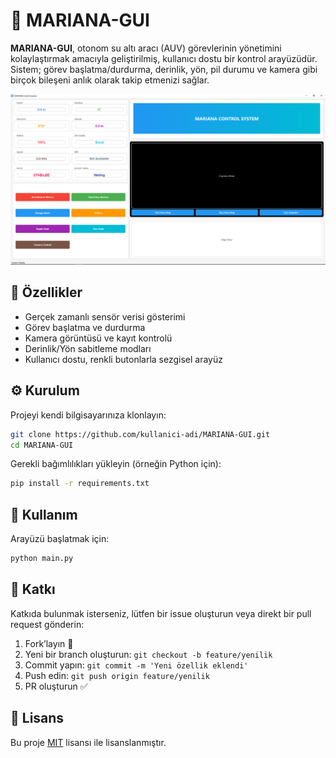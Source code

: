
# 🌊 MARIANA-GUI

**MARIANA-GUI**, otonom su altı aracı (AUV) görevlerinin yönetimini kolaylaştırmak amacıyla geliştirilmiş, kullanıcı dostu bir kontrol arayüzüdür. Sistem; görev başlatma/durdurma, derinlik, yön, pil durumu ve kamera gibi birçok bileşeni anlık olarak takip etmenizi sağlar.

![MARIANA-GUI Screenshot](https://github.com/krmdl/MARIANA-GUI/blob/main/Capture.PNG)

## 🧰 Özellikler

- Gerçek zamanlı sensör verisi gösterimi
- Görev başlatma ve durdurma
- Kamera görüntüsü ve kayıt kontrolü
- Derinlik/Yön sabitleme modları
- Kullanıcı dostu, renkli butonlarla sezgisel arayüz

## ⚙️ Kurulum

Projeyi kendi bilgisayarınıza klonlayın:

```bash
git clone https://github.com/kullanici-adi/MARIANA-GUI.git
cd MARIANA-GUI
```

Gerekli bağımlılıkları yükleyin (örneğin Python için):

```bash
pip install -r requirements.txt
```

## 🚀 Kullanım

Arayüzü başlatmak için:

```bash
python main.py
```

## 🤝 Katkı

Katkıda bulunmak isterseniz, lütfen bir issue oluşturun veya direkt bir pull request gönderin:

1. Fork’layın 📌  
2. Yeni bir branch oluşturun: `git checkout -b feature/yenilik`
3. Commit yapın: `git commit -m 'Yeni özellik eklendi'`
4. Push edin: `git push origin feature/yenilik`
5. PR oluşturun ✅

## 📄 Lisans

Bu proje [MIT](LICENSE) lisansı ile lisanslanmıştır.
